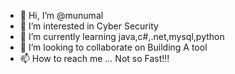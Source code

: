 - 👋 Hi, I’m @munumal
- 👀 I’m interested in Cyber Security
- 🌱 I’m currently learning java,c#,.net,mysql,python
- 💞️ I’m looking to collaborate on Building A tool
- 📫 How to reach me ... Not so Fast!!!

<!---
munumal/munumal is a ✨ special ✨ repository because its `README.md` (this file) appears on your GitHub profile.
You can click the Preview link to take a look at your changes.
--->
